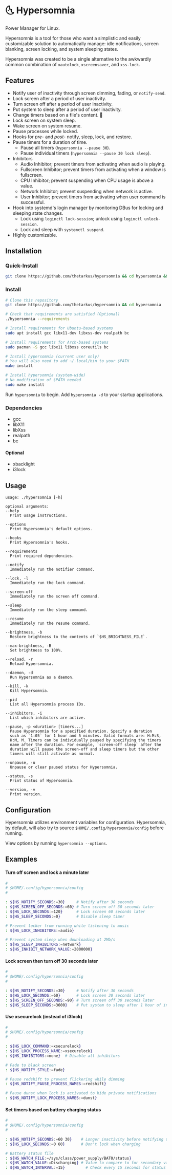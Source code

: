 # 🌜 Hypersomnia
Power Manager for Linux.

Hypersomnia is a tool for those who want a simplistic and easily
customizable solution to automatically manage: idle notifications,
screen blanking, screen locking, and system sleeping states.

Hypersomnia was created to be a single alternative to the awkwardly common
combination of `xautolock`, `xscreensaver`, and `xss-lock`.


## Features
* Notify user of inactivity through screen dimming, fading, or `notify-send`.
* Lock screen after a period of user inactivity.
* Turn screen off after a period of user inactivity.
* Put system to sleep after a period of user inactivity.
* Change timers based on a file's content. 🔋
* Lock screen on system sleep.
* Wake screen on system resume.
* Pause processes while locked.
* Hooks for *pre-* and *post-* notify, sleep, lock, and restore.
* Pause timers for a duration of time.
  * Pause all timers (`hypersomnia --pause 30`).
  * Pause individual timers (`hypersomnia --pause 30 lock sleep`).
* Inhibitors
  * Audio Inhibitor; prevent timers from activating when audio is playing.
  * Fullscreen Inhibitor; prevent timers from activating when a window is fullscreen.
  * CPU Inhibitor; prevent suspending when CPU usage is above a value.
  * Network Inhibitor; prevent suspending when network is active.
  * User Inhibitor; prevent timers from activating when user command is successful.
* Hook into systemd's login manager by monitoring DBus for locking and sleeping state changes.
  * Lock using `loginctl lock-session`; unlock using `loginctl unlock-session`.
  * Lock and sleep with `systemctl suspend`.
* Highly customizable.



## Installation

### Quick-Install
```sh
git clone https://github.com/thetarkus/hypersomnia && cd hypersomnia && sudo make install
```

### Install
```sh
# Clone this repository
git clone https://github.com/thetarkus/hypersomnia && cd hypersomnia

# Check that requirements are satisfied (Optional)
./hypersomnia --requirements

# Install requirements for Ubuntu-based systems
sudo apt install gcc libx11-dev libxss-dev realpath bc

# Install requirements for Arch-based systems
sudo pacman -S gcc libx11 libxss coreutils bc

# Install hypersomnia (current user only)
# You will also need to add ~/.local/bin to your $PATH
make install

# Install hypersomnia (system-wide)
# No modification of $PATH needed
sudo make install
```

Run `hypersomnia` to begin.
Add `hypersomnia -d` to your startup applications.

### Dependencies
* gcc
* libX11
* libXss
* realpath
* bc

#### Optional
* xbacklight
* i3lock


## Usage
```
usage: ./hypersomnia [-h]

optional arguments:
--help
  Print usage instructions.

--options
  Print Hypersomnia's default options.

--hooks
  Print Hypersomnia's hooks.

--requirements
  Print required dependencies.

--notify
  Immediately run the notifier command.

--lock, -l
  Immediately run the lock command.

--screen-off
  Immediately run the screen off command.

--sleep
  Immediately run the sleep command.

--resume
  Immediately run the resume command.

--brightness, -b
  Restore brightness to the contents of `$HS_BRIGHTNESS_FILE`.

--max-brightness, -B
  Set brightness to 100%.

--reload, -r
  Reload Hypersomnia.

--daemon, -d
  Run Hypersomnia as a daemon.

--kill, -k
  Kill Hypersomnia.

--pid
  List all Hypersomnia process IDs.

--inhibitors, -i
  List which inhibitors are active.

--pause, -p <duration> [timers...]
  Pause Hypersomnia for a specified duration. Specify a duration
  such as `1:05` for 1 hour and 5 minutes. Valid formats are: H:M:S,
  H:M, M. Timers can be individually paused by specifying the timers
  name after the duration. For example, `screen-off sleep` after the
  duration will pause the screen-off and sleep timers but the other
  timers will still activate as normal.

--unpause, -u
  Unpause or clear paused status for Hypersomnia.

--status, -s
  Print status of Hypersomnia.

--version, -v
  Print version.
```


## Configuration
Hypersomnia utilizes environment variables for configuration. Hypersomnia, by
default, will also try to source `$HOME/.config/hypersomnia/config` before running.

View options by running `hypersomnia --options`.


## Examples

#### Turn off screen and lock a minute later
```sh
#
# $HOME/.config/hypersomnia/config
#

: ${HS_NOTIFY_SECONDS:=30}     # Notify after 30 seconds
: ${HS_SCREEN_OFF_SECONDS:=60} # Turn screen off 30 seconds later
: ${HS_LOCK_SECONDS:=120}      # Lock screen 60 seconds later
: ${HS_SLEEP_SECONDS:=0}       # Disable sleep timer

# Prevent locker from running while listening to music
: ${HS_LOCK_INHIBITORS:=audio}

# Prevent system sleep when downloading at 2Mb/s
: ${HS_SLEEP_INHIBITORS:=network}
: ${HS_INHIBIT_NETWORK_VALUE:=2000000}
```


#### Lock screen then turn off 30 seconds later
```sh
#
# $HOME/.config/hypersomnia/config
#

: ${HS_NOTIFY_SECONDS:=30}     # Notify after 30 seconds
: ${HS_LOCK_SECONDS:=60}       # Lock screen 30 seconds later
: ${HS_SCREEN_OFF_SECONDS:=90} # Turn screen off 30 seconds later
: ${HS_SLEEP_SECONDS:=3600}    # Put system to sleep after 1 hour of inactivity
```


#### Use xsecurelock (instead of i3lock)
```sh
#
# $HOME/.config/hypersomnia/config
#

: ${HS_LOCK_COMMAND:=xsecurelock}
: ${HS_LOCK_PROCESS_NAME:=xsecurelock}
: ${HS_INHIBITORS:=none}  # Disable all inhibitors

# Fade to black screen
: ${HS_NOTIFY_STYLE:=fade}

# Pause redshift to prevent flickering while dimming
: ${HS_NOTIFY_PAUSE_PROCESS_NAMES:=redshift}

# Pause dunst when lock is activated to hide private notifications
: ${HS_NOTIFY_LOCK_PROCESS_NAMES:=dunst}
```


#### Set timers based on battery charging status
```sh
#
# $HOME/.config/hypersomnia/config
#

: ${HS_NOTIFY_SECONDS:=60 30}    # Longer inactivity before notifying user
: ${HS_LOCK_SECONDS:=0 60}       # Don't lock when charging

# Battery status file
: ${HS_WATCH_FILE:=/sys/class/power_supply/BAT0/status}
: ${HS_WATCH_VALUE:=Discharging} # Value to compare to for secondary values
: ${HS_WATCH_INTERVAL:=15}         # Check every 15 seconds for status change
```
